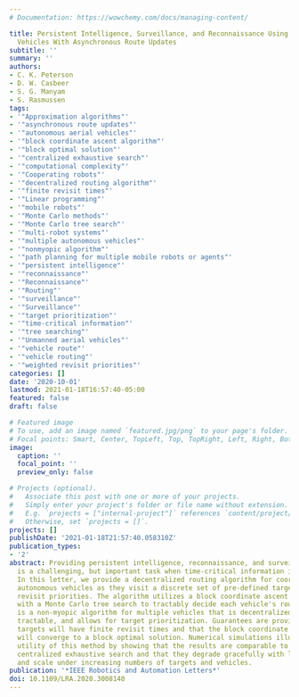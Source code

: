 ```yaml
---
# Documentation: https://wowchemy.com/docs/managing-content/

title: Persistent Intelligence, Surveillance, and Reconnaissance Using Multiple Autonomous
  Vehicles With Asynchronous Route Updates
subtitle: ''
summary: ''
authors:
- C. K. Peterson
- D. W. Casbeer
- S. G. Manyam
- S. Rasmussen
tags:
- '"Approximation algorithms"'
- '"asynchronous route updates"'
- '"autonomous aerial vehicles"'
- '"block coordinate ascent algorithm"'
- '"block optimal solution"'
- '"centralized exhaustive search"'
- '"computational complexity"'
- '"Cooperating robots"'
- '"decentralized routing algorithm"'
- '"finite revisit times"'
- '"Linear programming"'
- '"mobile robots"'
- '"Monte Carlo methods"'
- '"Monte Carlo tree search"'
- '"multi-robot systems"'
- '"multiple autonomous vehicles"'
- '"nonmyopic algorithm"'
- '"path planning for multiple mobile robots or agents"'
- '"persistent intelligence"'
- '"reconnaissance"'
- '"Reconnaissance"'
- '"Routing"'
- '"surveillance"'
- '"Surveillance"'
- '"target prioritization"'
- '"time-critical information"'
- '"tree searching"'
- '"Unmanned aerial vehicles"'
- '"vehicle route"'
- '"vehicle routing"'
- '"weighted revisit priorities"'
categories: []
date: '2020-10-01'
lastmod: 2021-01-18T16:57:40-05:00
featured: false
draft: false

# Featured image
# To use, add an image named `featured.jpg/png` to your page's folder.
# Focal points: Smart, Center, TopLeft, Top, TopRight, Left, Right, BottomLeft, Bottom, BottomRight.
image:
  caption: ''
  focal_point: ''
  preview_only: false

# Projects (optional).
#   Associate this post with one or more of your projects.
#   Simply enter your project's folder or file name without extension.
#   E.g. `projects = ["internal-project"]` references `content/project/deep-learning/index.md`.
#   Otherwise, set `projects = []`.
projects: []
publishDate: '2021-01-18T21:57:40.058310Z'
publication_types:
- '2'
abstract: Providing persistent intelligence, reconnaissance, and surveillance of targets
  is a challenging, but important task when time-critical information is required.
  In this letter, we provide a decentralized routing algorithm for coordinating multiple
  autonomous vehicles as they visit a discrete set of pre-defined targets with weighted
  revisit priorities. The algorithm utilizes a block coordinate ascent algorithm combined
  with a Monte Carlo tree search to tractably decide each vehicle's route. The result
  is a non-myopic algorithm for multiple vehicles that is decentralized, computationally
  tractable, and allows for target prioritization. Guarantees are provided that all
  targets will have finite revisit times and that the block coordinate ascent algorithm
  will converge to a block optimal solution. Numerical simulations illustrate the
  utility of this method by showing that the results are comparable to those of a
  centralized exhaustive search and that they degrade gracefully with limited communication
  and scale under increasing numbers of targets and vehicles.
publication: '*IEEE Robotics and Automation Letters*'
doi: 10.1109/LRA.2020.3008140
---
```

